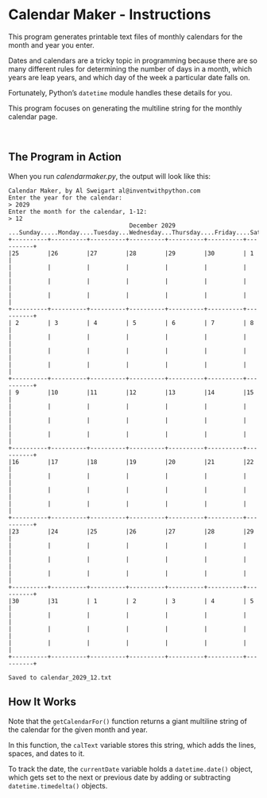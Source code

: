 # Calendar Maker - Instructions

This program generates printable text files of monthly calendars for the month and year you enter. 

Dates and calendars are a tricky topic in programming because there are so many different rules for determining the number of days in a month, which years are leap years, and which day of the week a particular date falls on. 

Fortunately, Python’s `datetime` module handles these details for you. 

This program focuses on generating the multiline string for the monthly calendar page.

<br>

## The Program in Action

When you run _calendarmaker.py_, the output will look like this:

```
Calendar Maker, by Al Sweigart al@inventwithpython.com
Enter the year for the calendar:
> 2029
Enter the month for the calendar, 1-12:
> 12
                                  December 2029
...Sunday.....Monday....Tuesday...Wednesday...Thursday....Friday....Saturday..
+----------+----------+----------+----------+----------+----------+----------+
|25        |26        |27        |28        |29        |30        | 1        |
|          |          |          |          |          |          |          |
|          |          |          |          |          |          |          |
|          |          |          |          |          |          |          |
+----------+----------+----------+----------+----------+----------+----------+
| 2        | 3        | 4        | 5        | 6        | 7        | 8        |
|          |          |          |          |          |          |          |
|          |          |          |          |          |          |          |
|          |          |          |          |          |          |          |
+----------+----------+----------+----------+----------+----------+----------+
| 9        |10        |11        |12        |13        |14        |15        |
|          |          |          |          |          |          |          |
|          |          |          |          |          |          |          |
|          |          |          |          |          |          |          |
+----------+----------+----------+----------+----------+----------+----------+
|16        |17        |18        |19        |20        |21        |22        |
|          |          |          |          |          |          |          |
|          |          |          |          |          |          |          |
|          |          |          |          |          |          |          |
+----------+----------+----------+----------+----------+----------+----------+
|23        |24        |25        |26        |27        |28        |29        |
|          |          |          |          |          |          |          |
|          |          |          |          |          |          |          |
|          |          |          |          |          |          |          |
+----------+----------+----------+----------+----------+----------+----------+
|30        |31        | 1        | 2        | 3        | 4        | 5        |
|          |          |          |          |          |          |          |
|          |          |          |          |          |          |          |
|          |          |          |          |          |          |          |
+----------+----------+----------+----------+----------+----------+----------+

Saved to calendar_2029_12.txt
```

## How It Works

Note that the `getCalendarFor()` function returns a giant multiline string of the calendar for the given month and year. 

In this function, the `calText` variable stores this string, which adds the lines, spaces, and dates to it. 

To track the date, the `currentDate` variable holds a `datetime.date()` object, which gets set to the next or previous date by adding or subtracting `datetime.timedelta()` objects.